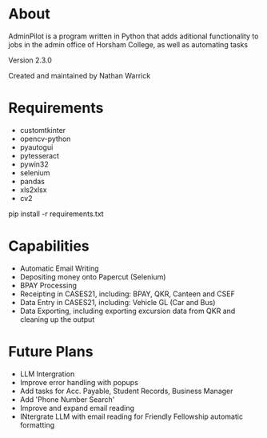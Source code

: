 # About
AdminPilot is a program written in Python that adds aditional functionality to jobs in the admin office of Horsham College, as well as automating tasks

Version 2.3.0

Created and maintained by Nathan Warrick

# Requirements
* customtkinter
* opencv-python
* pyautogui
* pytesseract
* pywin32
* selenium
* pandas
* xls2xlsx
* cv2


pip install -r requirements.txt


# Capabilities
* Automatic Email Writing
* Depositing money onto Papercut (Selenium)
* BPAY Processing 
* Receipting in CASES21, including: BPAY, QKR, Canteen and CSEF
* Data Entry in CASES21, including: Vehicle GL (Car and Bus)
* Data Exporting, including exporting excursion data from QKR and cleaning up the output 

# Future Plans
* LLM Intergration
* Improve error handling with popups
* Add tasks for Acc. Payable, Student Records, Business Manager
* Add 'Phone Number Search'
* Improve and expand email reading
* INtergrate LLM with email reading for Friendly Fellowship automatic formatting
